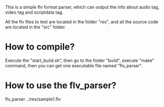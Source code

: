 This is a simple flv format parser, which can output the info about audio tag, video tag and scriptdata tag.

All the flv files to test are located in the folder "res", and all the source code are located in the "src" folder.

# How to compile?
Execute the "start_build.sh", then go to the folder "build", execute "make" command, then you can get one executable file named "flv_parser".

# How to use the flv_parser?
flv_parser ../res/sample1.flv 
